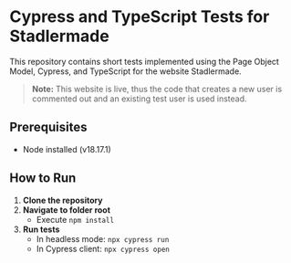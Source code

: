 # Cypress and TypeScript Tests for Stadlermade

This repository contains short tests implemented using the Page Object Model, Cypress, and TypeScript for the website Stadlermade.

> **Note:** This website is live, thus the code that creates a new user is commented out and an existing test user is used instead.

## Prerequisites

- Node installed (v18.17.1)

## How to Run

1. **Clone the repository**
2. **Navigate to folder root**
    - Execute `npm install`
3. **Run tests**
    - In headless mode: `npx cypress run`
    - In Cypress client: `npx cypress open`
